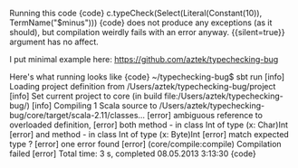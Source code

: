 Running this code
{code}
c.typeCheck(Select(Literal(Constant(10)), TermName("$minus")))
{code}
does not produce any exceptions (as it should), but compilation weirdly fails with an error anyway. {{silent=true}} argument has no affect.

I put minimal example here: https://github.com/aztek/typechecking-bug

Here's what running looks like
{code}
~/typechecking-bug$ sbt run
[info] Loading project definition from /Users/aztek/typechecking-bug/project
[info] Set current project to core (in build file:/Users/aztek/typechecking-bug/)
[info] Compiling 1 Scala source to /Users/aztek/typechecking-bug/core/target/scala-2.11/classes...
[error] ambiguous reference to overloaded definition,
[error] both method - in class Int of type (x: Char)Int
[error] and  method - in class Int of type (x: Byte)Int
[error] match expected type ?
[error] one error found
[error] (core/compile:compile) Compilation failed
[error] Total time: 3 s, completed 08.05.2013 3:13:30
{code}


